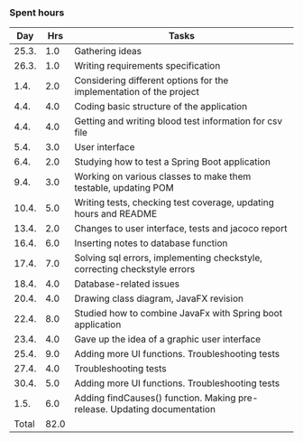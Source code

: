 ### Spent hours ###

| Day  | Hrs | Tasks |       
| ---- | ----- | -------------- | 
| 25.3. | 1.0 | Gathering ideas  |
| 26.3. | 1.0 | Writing requirements specification |	
| 1.4.  | 2.0 | Considering different options for the implementation of the project |
| 4.4.  | 4.0 | Coding basic structure of the application |
| 4.4.  | 4.0 | Getting and writing blood test information for csv file |
| 5.4.  | 3.0 | User interface |
| 6.4.  | 2.0 | Studying how to test a Spring Boot application |
| 9.4.  | 3.0 | Working on various classes to make them testable, updating POM |
| 10.4. | 5.0 | Writing tests, checking test coverage, updating hours and README |
| 13.4. | 2.0 | Changes to user interface, tests and jacoco report |
| 16.4. | 6.0 | Inserting notes to database function |
| 17.4. | 7.0 | Solving sql errors, implementing checkstyle, correcting checkstyle errors |
| 18.4. | 4.0 | Database-related issues |
| 20.4. | 4.0 | Drawing class diagram, JavaFX revision |
| 22.4. | 8.0 | Studied how to combine JavaFx with Spring boot application |
| 23.4. | 4.0 | Gave up the idea of a graphic user interface |
| 25.4. | 9.0 | Adding more UI functions. Troubleshooting tests |
| 27.4.	| 4.0 | Troubleshooting tests |
| 30.4. | 5.0 | Adding more UI functions. Troubleshooting tests |
| 1.5.  | 6.0 | Adding findCauses() function. Making pre-release. Updating documentation | 
|Total  | 82.0 |                   |
